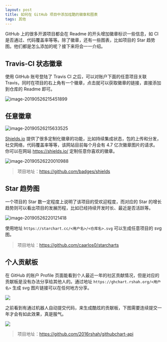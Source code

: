 ```yaml
---
layout: post
title: 如何在 GitHub 项目中添加炫酷的徽章和图表
tags: 其他
---
```


GitHub 上的很多开源项目都会在 Readme 的开头增加徽章标识一些信息，如 CI 是否通过、代码覆盖率等等。除了徽章，还有一些图表，比如项目的 Star 趋势图。他们都是怎么添加的呢？接下来将会一一介绍。



## Travis-CI 状态徽章

使用 GitHub 账号登陆了 Travis CI 之后，可以对账户下面的任意项目关联 Travis，同时在项目的右上角有一个徽章，点击就可以获取徽章的链接，直接添加到仓库的 Readme 即可。

![image-20190526215451899](https://7465-test-3c9b5e-1258459492.tcb.qcloud.la/GitHub%E7%B2%BE%E9%80%89/githubbadge/travisci.png)



## 任意徽章

![image-20190526215633525](https://7465-test-3c9b5e-1258459492.tcb.qcloud.la/GitHub%E7%B2%BE%E9%80%89/githubbadge/badge.png)

[Shields.io](https://shields.io/) 提供了很多定制化徽章的功能，比如持续集成状态，包的上传和分发，社交网络，代码覆盖率等等，该网站目前每个月会有 4.7 亿次徽章图片的请求。你可以在网站 <https://shields.io/> 定制任意你喜欢的徽章。

![image-20190526220010988](https://7465-test-3c9b5e-1258459492.tcb.qcloud.la/GitHub%E7%B2%BE%E9%80%89/githubbadge/shields.png)

> 项目地址：<https://github.com/badges/shields>



## Star 趋势图

一个项目的 Star 数一定程度上说明了该项目的受欢迎程度，而对应的 Star 的增长趋势则可以看出项目的发展历程，比如已经持续开发时长、最近是否活跃等。

![image-20190526220121418](https://7465-test-3c9b5e-1258459492.tcb.qcloud.la/GitHub%E7%B2%BE%E9%80%89/githubbadge/star_change.png)

使用地址 ```https://starchart.cc/<用户名>/<仓库名>.svg``` 可以生成任意项目的 svg 图。

> 项目地址：<https://github.com/caarlos0/starcharts>



## 个人贡献板

在 GitHub 的账户 Profile 页面能看到个人最近一年的社区贡献情况，但是对应的贡献板是没有办法分享给其他人的。通过地址 ```https://ghchart.rshah.org/<用户名>``` 生成 svg 图片链接可以在任何地方分享。

![](https://camo.githubusercontent.com/119d567c70c8a919f4d698c57458936761ffd969/687474703a2f2f676863686172742e72736861682e6f72672f323031367273686168)

之前看到有通过机器人自动提交代码，来生成酷炫的贡献板，下图需要连续提交一年才会有如此效果，真是服气。

![](https://user-images.githubusercontent.com/19748456/50627104-dff87f00-0f6c-11e9-8c27-c158bd3c7288.png)

> 项目地址：<https://github.com/2016rshah/githubchart-api>